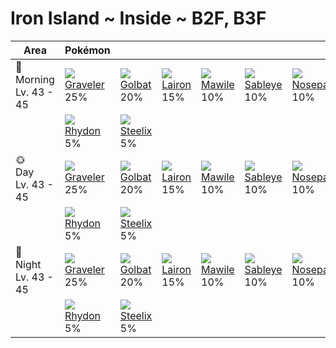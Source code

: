 # Iron Island ~ Inside ~ B2F, B3F

Area                        | Pokémon                       | &nbsp;                      | &nbsp;                      | &nbsp;                      | &nbsp;                       | &nbsp;
---                         | ---                           | ---                         | ---                         | ---                         | ---                          | ---
🌅<br>Morning<br>Lv. 43 - 45 | ![][075]<br>[Graveler]<br>25% | ![][042]<br>[Golbat]<br>20% | ![][305]<br>[Lairon]<br>15% | ![][303]<br>[Mawile]<br>10% | ![][302]<br>[Sableye]<br>10% | ![][299]<br>[Nosepass]<br>10%
&nbsp;                      | ![][112]<br>[Rhydon]<br>5%    | ![][208]<br>[Steelix]<br>5% | &nbsp;                      | &nbsp;                      | &nbsp;                       | &nbsp;
🌞<br>Day<br>Lv. 43 - 45     | ![][075]<br>[Graveler]<br>25% | ![][042]<br>[Golbat]<br>20% | ![][305]<br>[Lairon]<br>15% | ![][303]<br>[Mawile]<br>10% | ![][302]<br>[Sableye]<br>10% | ![][299]<br>[Nosepass]<br>10%
&nbsp;                      | ![][112]<br>[Rhydon]<br>5%    | ![][208]<br>[Steelix]<br>5% | &nbsp;                      | &nbsp;                      | &nbsp;                       | &nbsp;
🌙<br>Night<br>Lv. 43 - 45   | ![][075]<br>[Graveler]<br>25% | ![][042]<br>[Golbat]<br>20% | ![][305]<br>[Lairon]<br>15% | ![][303]<br>[Mawile]<br>10% | ![][302]<br>[Sableye]<br>10% | ![][299]<br>[Nosepass]<br>10%
&nbsp;                      | ![][112]<br>[Rhydon]<br>5%    | ![][208]<br>[Steelix]<br>5% | &nbsp;                      | &nbsp;                      | &nbsp;                       | &nbsp;

[Golbat]: ../../pokemons/042/
[Graveler]: ../../pokemons/075/
[Rhydon]: ../../pokemons/112/
[Steelix]: ../../pokemons/208/
[Nosepass]: ../../pokemons/299/
[Sableye]: ../../pokemons/302/
[Mawile]: ../../pokemons/303/
[Lairon]: ../../pokemons/305/
[042]: ../img/pokemon/042.png
[075]: ../img/pokemon/075.png
[112]: ../img/pokemon/112.png
[208]: ../img/pokemon/208.png
[299]: ../img/pokemon/299.png
[302]: ../img/pokemon/302.png
[303]: ../img/pokemon/303.png
[305]: ../img/pokemon/305.png
